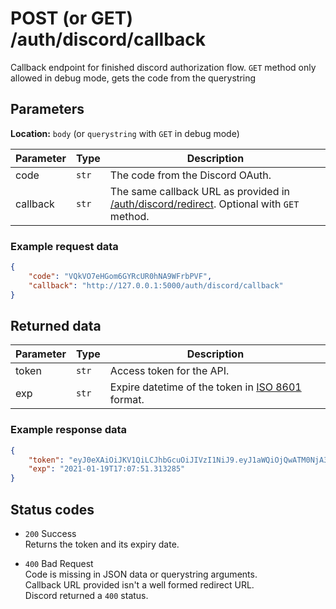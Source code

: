 # POST (or GET) /auth/discord/callback

Callback endpoint for finished discord authorization flow. ``GET`` method only allowed in debug mode, gets the code from the querystring

## Parameters

**Location:** ``body`` (or ``querystring`` with ``GET`` in debug mode)

Parameter | Type | Description
--------- | ---- | -----------
code | ``str`` | The code from the Discord OAuth.
callback | ``str`` | The same callback URL as provided in [/auth/discord/redirect](./redirect.md#parameters). Optional with ``GET`` method.

### Example request data

```json
{
    "code": "VQkVO7eHGom6GYRcUR0hNA9WFrbPVF",
    "callback": "http://127.0.0.1:5000/auth/discord/callback"
}
```

## Returned data

Parameter | Type | Description
--------- | ---- | -----------
token | ``str`` |  Access token for the API.
exp | ``str`` |  Expire datetime of the token in [ISO 8601](https://wikipedia.org/wiki/ISO_8601) format.

### Example response data

```json
{
    "token": "eyJ0eXAiOiJKV1QiLCJhbGcuOiJIVzI1NiJ9.eyJ1aWQiOjQwATM0NjA3OZczMzMxNzYzNQwiZXhwIcoxNjExMDc3MDcvLCJpYXQiUjE2MTA0NzEyNyF9.UN7o5giVI_xLcSAS-6QGumvTXv0Q-wpYU00Xsjcd-_U",
    "exp": "2021-01-19T17:07:51.313285"
}
```

## Status codes

- ``200`` Success  
  Returns the token and its expiry date.

- ``400`` Bad Request  
  Code is missing in JSON data or querystring arguments.  
  Callback URL provided isn't a well formed redirect URL.  
  Discord returned a `400` status.

